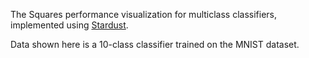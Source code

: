 The Squares performance visualization for multiclass classifiers, implemented using [Stardust](https://stardust-vis.github.io/).

Data shown here is a 10-class classifier trained on the MNIST dataset.